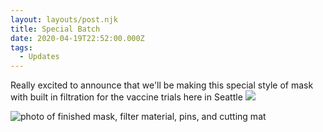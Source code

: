 ```yaml
---
layout: layouts/post.njk
title: Special Batch
date: 2020-04-19T22:52:00.000Z
tags:
  - Updates
---
```

Really excited to announce that we'll be making this special style of mask with built in filtration for the vaccine trials here in Seattle ![](https://static.xx.fbcdn.net/images/emoji.php/v9/t6c/1/16/2764.png)

![photo of finished mask, filter material, pins, and cutting mat](/images/94143964_10105386317273973_5270801414887571456_o.jpg)